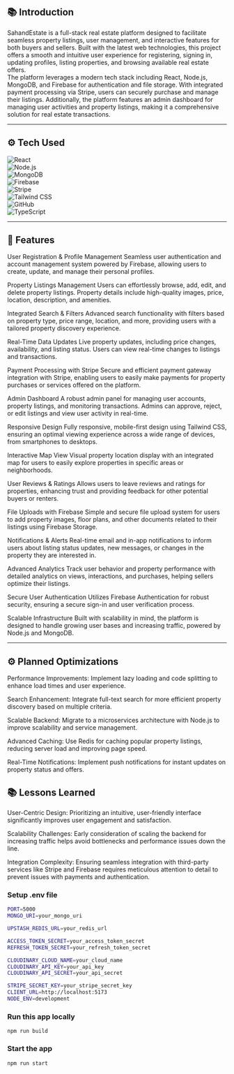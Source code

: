 ## 📚 Introduction

SahandEstate is a full-stack real estate platform designed to facilitate seamless property listings, user management, and interactive features for both buyers and sellers. Built with the latest web technologies, this project offers a smooth and intuitive user experience for registering, signing in, updating profiles, listing properties, and browsing available real estate offers.  
The platform leverages a modern tech stack including React, Node.js, MongoDB, and Firebase for authentication and file storage. With integrated payment processing via Stripe, users can securely purchase and manage their listings. Additionally, the platform features an admin dashboard for managing user activities and property listings, making it a comprehensive solution for real estate transactions.

---

## ⚙️ Tech Used

![React](https://img.shields.io/badge/React-61DAFB?style=for-the-badge&logo=react&logoColor=black)  
![Node.js](https://img.shields.io/badge/Node.js-339933?style=for-the-badge&logo=node.js&logoColor=white)  
![MongoDB](https://img.shields.io/badge/MongoDB-47A248?style=for-the-badge&logo=mongodb&logoColor=white)  
![Firebase](https://img.shields.io/badge/Firebase-FFCA28?style=for-the-badge&logo=firebase&logoColor=black)  
![Stripe](https://img.shields.io/badge/Stripe-6772E5?style=for-the-badge&logo=stripe&logoColor=white)  
![Tailwind CSS](https://img.shields.io/badge/Tailwind%20CSS-06B6D4?style=for-the-badge&logo=tailwind-css&logoColor=white)  
![GitHub](https://img.shields.io/badge/GitHub-181717?style=for-the-badge&logo=github&logoColor=white)  
![TypeScript](https://img.shields.io/badge/TypeScript-3178C6?style=for-the-badge&logo=typescript&logoColor=white)

---

## 🔋 Features

User Registration & Profile Management
Seamless user authentication and account management system powered by Firebase, allowing users to create, update, and manage their personal profiles.

Property Listings Management
Users can effortlessly browse, add, edit, and delete property listings. Property details include high-quality images, price, location, description, and amenities.

Integrated Search & Filters
Advanced search functionality with filters based on property type, price range, location, and more, providing users with a tailored property discovery experience.

Real-Time Data Updates
Live property updates, including price changes, availability, and listing status. Users can view real-time changes to listings and transactions.

Payment Processing with Stripe
Secure and efficient payment gateway integration with Stripe, enabling users to easily make payments for property purchases or services offered on the platform.

Admin Dashboard
A robust admin panel for managing user accounts, property listings, and monitoring transactions. Admins can approve, reject, or edit listings and view user activity in real-time.

Responsive Design
Fully responsive, mobile-first design using Tailwind CSS, ensuring an optimal viewing experience across a wide range of devices, from smartphones to desktops.

Interactive Map View
Visual property location display with an integrated map for users to easily explore properties in specific areas or neighborhoods.

User Reviews & Ratings
Allows users to leave reviews and ratings for properties, enhancing trust and providing feedback for other potential buyers or renters.

File Uploads with Firebase
Simple and secure file upload system for users to add property images, floor plans, and other documents related to their listings using Firebase Storage.

Notifications & Alerts
Real-time email and in-app notifications to inform users about listing status updates, new messages, or changes in the property they are interested in.

Advanced Analytics
Track user behavior and property performance with detailed analytics on views, interactions, and purchases, helping sellers optimize their listings.

Secure User Authentication
Utilizes Firebase Authentication for robust security, ensuring a secure sign-in and user verification process.

Scalable Infrastructure
Built with scalability in mind, the platform is designed to handle growing user bases and increasing traffic, powered by Node.js and MongoDB.

---

## ⚙️ Planned Optimizations

Performance Improvements: Implement lazy loading and code splitting to enhance load times and user experience.

Search Enhancement: Integrate full-text search for more efficient property discovery based on multiple criteria.

Scalable Backend: Migrate to a microservices architecture with Node.js to improve scalability and service management.

Advanced Caching: Use Redis for caching popular property listings, reducing server load and improving page speed.

Real-Time Notifications: Implement push notifications for instant updates on property status and offers.

## 📚 Lessons Learned


User-Centric Design: Prioritizing an intuitive, user-friendly interface significantly improves user engagement and satisfaction.

Scalability Challenges: Early consideration of scaling the backend for increasing traffic helps avoid bottlenecks and performance issues down the line.

Integration Complexity: Ensuring seamless integration with third-party services like Stripe and Firebase requires meticulous attention to detail to prevent issues with payments and authentication.




### Setup .env file

```bash
PORT=5000
MONGO_URI=your_mongo_uri

UPSTASH_REDIS_URL=your_redis_url

ACCESS_TOKEN_SECRET=your_access_token_secret
REFRESH_TOKEN_SECRET=your_refresh_token_secret

CLOUDINARY_CLOUD_NAME=your_cloud_name
CLOUDINARY_API_KEY=your_api_key
CLOUDINARY_API_SECRET=your_api_secret

STRIPE_SECRET_KEY=your_stripe_secret_key
CLIENT_URL=http://localhost:5173
NODE_ENV=development
```

### Run this app locally

```shell
npm run build
```

### Start the app

```shell
npm run start
```
